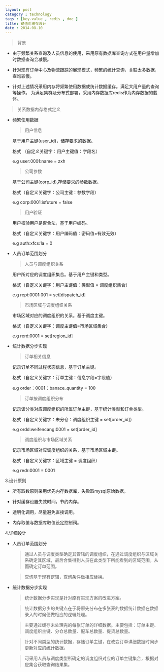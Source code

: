 ```yaml
---
layout: post
category : technology
tags : [key-value , redis , doc ]
title: 键值对缓存设计
date : 2014-08-10
---
```



> 背景

  * 由于频繁关系查询及人员信息的使用，采用原有数据库查询方式在用户量增加时数据查询会减慢。

  * 针对现有订单中心及物流跟踪的展现模式，频繁的统计查询，关联太多数据，查询较慢。

  * 针对上述情况采用内存将频繁使用数据或统计数据缓存。满足大用户量的查询等操作。
      为满足集群及分布式部署，采用内存数据库redis作为内存数据的载体。

> 关系数据内存格式定义

  * 频繁使用数据

    > 用户信息

    基于用户主键(user_id)，储存要求的数据。

    格式 （自定义关键字：用户主键值：字段名）

    e.g   user:0001:name = zxh

    > 公司参数

    基于公司主键(corp_id),存储要求的参数数据。

    格式（自定义关键字：公司主键：参数字段）

    e.g   corp:0001:isfuture = false

    > 用户验证

    用户校验用户是否合法，基于用户编码。

    格式（自定义关键字：用户编码值：密码值=有效无效）

    e.g    auth:xfcs:1a = 0

  * 人员订单范围划分

    > 人员与调度组织关系

      用户所对应的调度组织集合。基于用户主键和类型。

      格式（自定义关键字：用户主键值：类型值 = 调度组织集合）

      e.g     rept:0001:001 = set<String>[dispatch_id]

    > 市场区域与调度组织关系

      市场区域对应的调度组织的关系。基于调度主键。

      格式（自定义关键字：调度主键值=市场区域集合）

      e.g     rerd:0001 = set<String>[region_id]

  * 统计数据分步实现

    > 订单相关信息

      记录订单不同过程状态信息，基于订单主键。

      格式（自定义关键字：订单主键：信息字段=字段值）

      e.g   order：0001：banace_quantity  = 100

    > 订单按调度组织分布

      记录该分类对应调度组织的所属订单主键，基于统计类型和订单类型。

      格式（自定义关键字：未分仓：调度组织主键 = set<String>[order_id]）

      e.g  ordd:weifencang:0001 =  set<String>[order_id]  

    > 调度组织与市场区域关系

      记录市场区域对应调度组织的关系，基于市场区域主键。

      格式（自定义关键字：区域主键 = 调度组织）

      e.g    redr:0001 = 0001

3.设计原则

  * 所有取数原则采用优先内存数据库，失败取mysql原始数据。

  * 针对缓存设置失效时间，节约内存。

  * 透明化调用，尽量避免直接调用。

  * 内存取值与数据库取值设定控制阀。

4.详细设计

  * 人员订单范围划分

    >  通过人员与调度类型确定其管辖的调度组织，在通过调度组织与区域关系确定其区域，最后合集得到人员在此类型下所能看到的区域范围。从而确定订单范围。

    >  查询基于现有逻辑，查询条件做相应替换。

  * 统计数据分步实现

    > 统计数据分步实现是针对原有实现方案的改进方案。

    > 统计数据分步的关键点在于将原先分布在多张表的数据统计数据在数据录入的时候便做相应的逻辑处理。

    > 主要通过缓存未处理完的每张订单的详细数据。主要包括：订单主键、调度组织主键、分仓总数量、配车总数量、提货总数量。

    > 针对不同类型的统计数据，存储订单主键，在改变订单详细数据时同步更新对应的统计数据。

    > 可采用人员与调度类型所确定的调度组织对应的订单主键集合，根据对应集合获取查询结果集。
